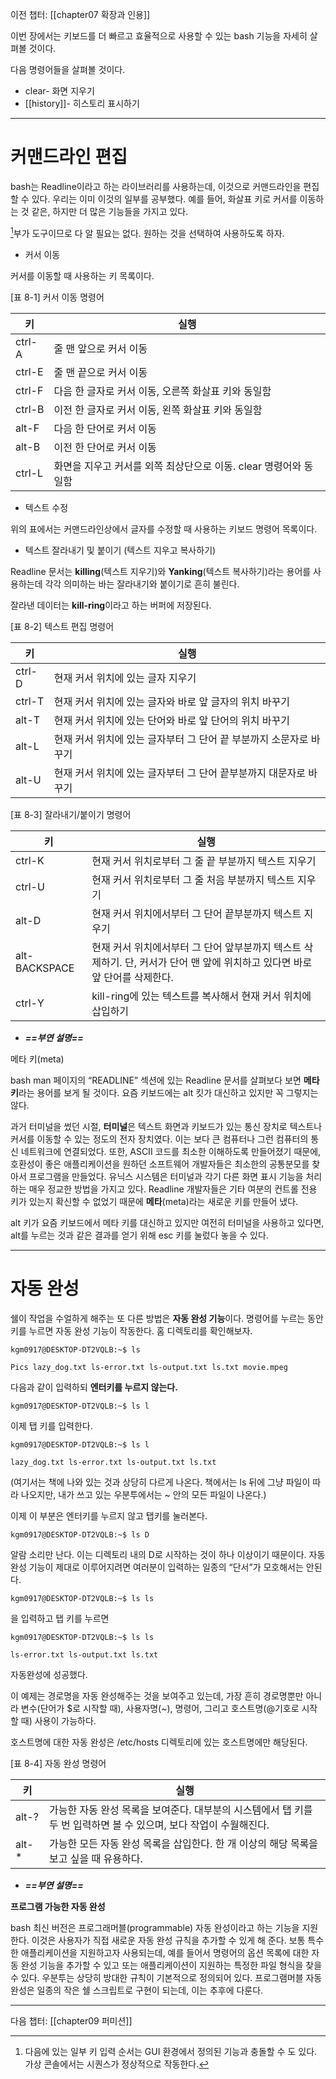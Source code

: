 

이전 챕터: [[chapter07 확장과 인용]]


이번 장에서는 키보드를 더 빠르고 효율적으로 사용할 수 있는 bash 기능을 자세히 살펴볼 것이다.

다음 명령어들을 살펴볼 것이다.


- clear- 화면 지우기
- [[history]]- 히스토리 표시하기

---
# 커맨드라인 편집

bash는 Readline이라고 하는 라이브러리를 사용하는데, 이것으로 커맨드라인을 편집할 수 있다. 우리는 이미 이것의 일부를 공부했다. 예를 들어, 화살표 키로 커서를 이동하는 것 같은, 하지만 더 많은 기능들을 가지고 있다.

[^1]부가 도구이므로 다 알 필요는 없다. 원하는 것을 선택하여 사용하도록 하자.


- 커서 이동

커서를 이동할 때 사용하는 키 목록이다.


[표 8-1] 커서 이동 명령어

| 키      | 실행                                      |
| ------ | --------------------------------------- |
| ctrl-A | 줄 맨 앞으로 커서 이동                           |
| ctrl-E | 줄 맨 끝으로 커서 이동                           |
| ctrl-F | 다음 한 글자로 커서 이동, 오른쪽 화살표 키와 동일함          |
| ctrl-B | 이전 한 글자로 커서 이동, 왼쪽 화살표 키와 동일함           |
| alt-F  | 다음 한 단어로 커서 이동                          |
| alt-B  | 이전 한 단어로 커서 이동                          |
| ctrl-L | 화면을 지우고 커서를 외쪽 최상단으로 이동. clear 명령어와 동일함 |


- 텍스트 수정

위의 표에서는 커맨드라인상에서 글자를 수정할 때 사용하는 키보드 명령어 목록이다.


- 텍스트 잘라내기 및 붙이기 (텍스트 지우고 복사하기)

Readline 문서는 **killing**(텍스트 지우기)와 **Yanking**(텍스트 복사하기)라는 용어를 사용하는데 각각 의미하는 바는 잘라내기와 붙이기로 흔히 불린다.

잘라낸 데이터는 **kill-ring**이라고 하는 버퍼에 저장된다.


[표 8-2] 텍스트 편집 명령어

| 키      | 실행                                     |
| ------ | -------------------------------------- |
| ctrl-D | 현재 커서 위치에 있는 글자 지우기                    |
| ctrl-T | 현재 커서 위치에 있는 글자와 바로 앞 글자의 위치 바꾸기       |
| alt-T  | 현재 커서 위치에 있는 단어와 바로 앞 단어의 위치 바꾸기       |
| alt-L  | 현재 커서 위치에 있는 글자부터 그 단어 끝 부분까지 소문자로 바꾸기 |
| alt-U  | 현재 커서 위치에 있는 글자부터 그 단어 끝부분까지 대문자로 바꾸기  |

[표 8-3] 잘라내기/붙이기 명령어

| 키             | 실행                                                                       |
| ------------- | ------------------------------------------------------------------------ |
| ctrl-K        | 현재 커서 위치로부터 그 줄 끝 부분까지 텍스트 지우기                                           |
| ctrl-U        | 현재 커서 위치로부터 그 줄 처음 부분까지 텍스트 지우기                                          |
| alt-D         | 현재 커서 위치에서부터 그 단어 끝부분까지 텍스트 지우기                                          |
| alt-BACKSPACE | 현재 커서 위치에서부터 그 단어 앞부분까지 텍스트 삭제하기. 단, 커서가 단어 맨 앞에 위치하고 있다면 바로 앞 단어를 삭제한다. |
| ctrl-Y        | kill-ring에 있는 텍스트를 복사해서 현재 커서 위치에 삽입하기                                   |


- ***==부연 설명==***


메타 키(meta)

bash man 페이지의 “READLINE” 섹션에 있는 Readline 문서를 살펴보다 보면 **메타 키**라는 용어를 보게 될 것이다. 요즘 키보드에는 alt 킷가 대신하고 있지만 꼭 그렇지는 않다.

과거 터미널을 썼던 시절, **터미널**은 텍스트 화면과 키보드가 있는 통신 장치로 텍스트나 커서를 이동할 수 있는 정도의 전자 장치였다. 이는 보다 큰 컴퓨터나 그런 컴퓨터의 통신 네트워크에 연결되었다. 또한, ASCII 코드를 최소한 이해하도록 만들어졌기 때문에, 호환성이 좋은 애플리케이션을 원하던 소프트웨어 개발자들은 최소한의 공통분모를 찾아서 프로그램을 만들었다. 유닉스 시스템은 터미널과 각기 다른 화면 표시 기능을 처리하는 매우 정교한 방법을 가지고 있다. Readline 개발자들은 기타 여분의 컨트롤 전용 키가 있는지 확신할 수 없었기 때문에 **메타**(meta)라는 새로운 키를 만들어 냈다.

alt 키가 요즘 키보드에서 메타 키를 대신하고 있지만 여전히 터미널을 사용하고 있다면, alt를 누르는 것과 같은 결과를 얻기 위해 esc 키를 눌렀다 놓을 수 있다.


---
# 자동 완성

쉘이 작업을 수얼하게 해주는 또 다른 방법은 **자동 완성 기능**이다. 명령어를 누르는 동안 키를 누르면 자동 완성 기능이 작동한다. 홈 디렉토리를 확인해보자.


``` shell
kgm0917@DESKTOP-DT2VQLB:~$ ls

Pics lazy_dog.txt ls-error.txt ls-output.txt ls.txt movie.mpeg
```

다음과 같이 입력하되 **엔터키를 누르지 않는다.**

``` shell
kgm0917@DESKTOP-DT2VQLB:~$ ls l
```

이제 탭 키를 입력한다.


``` shell
kgm0917@DESKTOP-DT2VQLB:~$ ls l

lazy_dog.txt ls-error.txt ls-output.txt ls.txt
```

(여기서는 책에 나와 있는 것과 상당히 다르게 나온다. 책에서는 ls 뒤에 그냥 파일이 따라 나오지만, 내가 쓰고 있는 우분투에서는 ~ 안의 모든 파일이 나온다.)

이제 이 부분은 엔터키를 누르지 않고 탭키를 눌러본다.


``` shell
kgm0917@DESKTOP-DT2VQLB:~$ ls D
```


알람 소리만 난다. 이는 디렉토리 내의 D로 시작하는 것이 하나 이상이기 때문이다. 자동 완성 기능이 제대로 이루어지려면 여러분이 입력하는 일종의 “단서”가 모호해서는 안된다.


``` shell
kgm0917@DESKTOP-DT2VQLB:~$ ls ls

```

을 입력하고 탭 키를 누르면


``` shell
kgm0917@DESKTOP-DT2VQLB:~$ ls ls

ls-error.txt ls-output.txt ls.txt
```


자동완성에 성공했다.

이 예제는 경로명을 자동 완성해주는 것을 보여주고 있는데, 가장 흔히 경로명뿐만 아니라 변수(단어가 $로 시작할 때), 사용자명(~), 명령어, 그리고 호스트명(@기호로 시작할 때) 사용이 가능하다.

호스트명에 대한 자동 완성은 /etc/hosts 디렉토리에 있는 호스트명에만 해당된다.

[표 8-4] 자동 완성 명령어

| 키     | 실행                                                                  |
| ----- | ------------------------------------------------------------------- |
| alt-? | 가능한 자동 완성 목록을 보여준다. 대부분의 시스템에서 탭 키를 두 번 입력하면 볼 수 있으며, 보다 작업이 수월해진다. |
| alt-* | 가능한 모든 자동 완성 목록을 삽입한다. 한 개 이상의 해당 목록을 보고 싶을 때 유용하다.                 |

- ***==부연 설명==***

**프로그램 가능한 자동 완성**

bash 최신 버전은 프로그래머블(programmable) 자동 완성이라고 하는 기능을 지원한다. 이것은 사용자가 직접 새로운 자동 완성 규칙을 추가할 수 있게 해 준다. 보통 특수한 애플리케이션을 지원하고자 사용되는데, 예를 들어서 명령어의 옵션 목록에 대한 자동 완성 기능을 추가할 수 있고 또는 애플리케이션이 지원하는 특정한 파일 형식을 찾을 수 있다. 우분투는 상당히 방대한 규칙이 기본적으로 정의되어 있다. 프로그램머블 자동 완성은 일종의 작은 쉘 스크립트로 구현이 되는데, 이는 추후에 다룬다.





[^1]: 다음에 있는 일부 키 입력 순서는 GUI 환경에서 정의된 기능과 충돌할 수 도 있다. 가상 콘솔에서는 시퀀스가 정상적으로 작동한다.


---
다음 챕터: [[chapter09 퍼미션]]